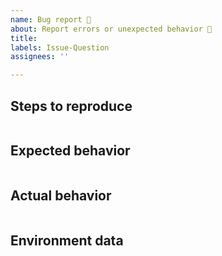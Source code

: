 ```yaml
---
name: Bug report 🐛
about: Report errors or unexpected behavior 🤔
title: 
labels: Issue-Question
assignees: ''

---
```

<!--

For Windows PowerShell 5.1 issues, suggestions, or feature requests please use the following link instead:
Windows PowerShell [UserVoice](https://windowsserver.uservoice.com/forums/301869-powershell)

This repository is **ONLY** for PowerShell 7+ issues:

  - If you're seeing behavior that deviates from the intended, documented behavior, report it here, assuming that you can reproduce it in the [latest released version](https://github.com/PowerShell/PowerShell/releases) and that it hasn't already been reported (please search the existing issues).
  
  - If you need to get clarity on what the intended behavior is or if you have questions about PowerShell in general, please instead seek help from the community via the following forums:
  
    - The [Slack](https://join.slack.com/t/powershell/shared_invite/enQtMzA3MDcxNTM5MTkxLTBmMWIyNzhkYzVjNGRiOTgxZmFlN2E0ZmVmOWU5NDczNTY2NDFhZjFlZTM1MTZiMWIzZDcwMGYzNjQ3YTRkNWM) and [Discord](https://discordapp.com/invite/AtzXnJM) community chat forums (they seamless talk to each other).
 
    - Q&A site [StackOverflow.com](https://stackoverflow.com/questions/tagged/powershell) and the [PowerShell.org](https://powershell.org/forums/) forum for searching or posting questions about PowerShell.

See also:
- [FAQ](https://github.com/PowerShell/PowerShell/blob/master/docs/FAQ.md).
- [Known Issues](https://docs.microsoft.com/powershell/scripting/whats-new/known-issues-ps6).

-->

## Steps to reproduce

```powershell

```

## Expected behavior

```none

```

## Actual behavior

```none

```

## Environment data

<!-- provide the output of $PSVersionTable -->

```none

```
